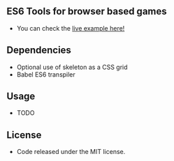 ## ES6 Tools for browser based games

* You can check the [live example here! ](https://omar-gonzalez.github.io/crayola/)

## Dependencies 

* Optional use of skeleton as a CSS grid 
* Babel ES6 transpiler

## Usage 

* TODO

## License 

* Code released under the MIT license.


